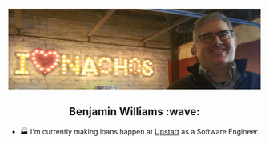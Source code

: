 ![I love nachos!](./ben-nacho.jpg)
<h2 align="center">Benjamin Williams :wave:</h2>

- :factory: I'm currently making loans happen at [Upstart](https://upstart.com/) as a Software Engineer.
